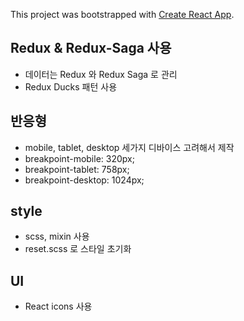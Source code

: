 This project was bootstrapped with [Create React App](https://github.com/facebook/create-react-app).

## Redux & Redux-Saga 사용
- 데이터는 Redux 와 Redux Saga 로 관리
- Redux Ducks 패턴 사용

## 반응형
- mobile, tablet, desktop 세가지 디바이스 고려해서 제작
- breakpoint-mobile: 320px;
- breakpoint-tablet: 758px;
- breakpoint-desktop: 1024px;

## style
- scss, mixin 사용
- reset.scss 로 스타일 초기화

## UI
- React icons 사용
